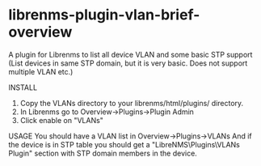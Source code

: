 # librenms-plugin-vlan-brief-overview
A plugin for Librenms to list all device VLAN and some basic STP support (List devices in same STP domain, but it is very basic. Does not support multiple VLAN etc.)

INSTALL
1. Copy the VLANs directory to your librenms/html/plugins/ directory.
2. In Librenms go to Overview->Plugins->Plugin Admin
3. Click enable on "VLANs"

USAGE
You should have a VLAN list in Overview->Plugins->VLANs
And if the device is in STP table you should get a "LibreNMS\Plugins\VLANs Plugin" section with STP domain members in the device.
